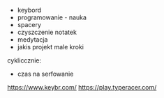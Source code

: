- keybord
- programowanie - nauka
- spacery
- czyszczenie notatek
- medytacja
- jakis projekt male kroki

cykliccznie:
- czas na serfowanie

https://www.keybr.com/
https://play.typeracer.com/
